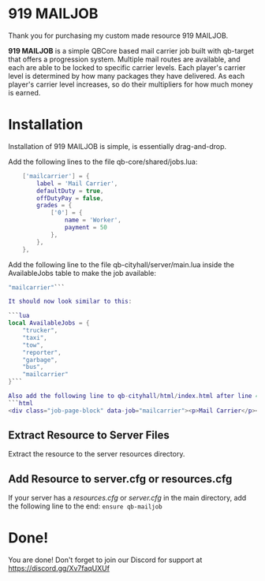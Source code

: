 # 919 MAILJOB

Thank you for purchasing my custom made resource 919 MAILJOB. 

**919 MAILJOB** is a simple QBCore based mail carrier job built with qb-target that offers a progression system. Multiple mail routes are available, and each are able to be locked to specific carrier levels. Each player's carrier level is determined by how many packages they have delivered. As each player's carrier level increases, so do their multipliers for how much money is earned.


# Installation

Installation of 919 MAILJOB is simple, is essentially drag-and-drop.

Add the following lines to the file qb-core/shared/jobs.lua:
```lua
    ['mailcarrier'] = {
		label = 'Mail Carrier',
		defaultDuty = true,
		offDutyPay = false,
		grades = {
            ['0'] = {
                name = 'Worker',
                payment = 50
            },
        },
	},
```

Add the following line to the file qb-cityhall/server/main.lua inside the AvailableJobs table to make the job available:
```lua
"mailcarrier"```

It should now look similar to this:

```lua
local AvailableJobs = {
    "trucker",
    "taxi",
    "tow",
    "reporter",
    "garbage",
    "bus",
    "mailcarrier"
}```

Also add the following line to qb-cityhall/html/index.html after line 43:
```html
<div class="job-page-block" data-job="mailcarrier"><p>Mail Carrier</p></div>
```

## Extract Resource to Server Files
Extract the resource to the server resources directory.


## Add Resource to server.cfg or resources.cfg
If your server has a _resources.cfg_ or _server.cfg_ in the main directory, add the following line to the end:
``ensure qb-mailjob``

# Done!
You are done! Don't forget to join our Discord for support at https://discord.gg/Xv7faqUXUf